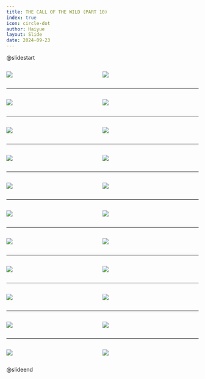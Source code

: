 ```yaml
---
title: THE CALL OF THE WILD (PART 10)
index: true
icon: circle-dot
author: Haiyue
layout: Slide
date: 2024-09-23
---
```

 
@slidestart

<div style="display:flex">
<div style="flex:1">

![](/reading/english/Level-Z/THE%20CALL%20OF%20THE%20WILD%20(PART%2010)/001.webp)
</div>
<div style="flex:1">

![](/reading/english/Level-Z/THE%20CALL%20OF%20THE%20WILD%20(PART%2010)/002.webp)
</div>
</div>

---

<div style="display:flex">
<div style="flex:1">

![](/reading/english/Level-Z/THE%20CALL%20OF%20THE%20WILD%20(PART%2010)/003.webp)
</div>
<div style="flex:1">

![](/reading/english/Level-Z/THE%20CALL%20OF%20THE%20WILD%20(PART%2010)/004.webp)
</div>
</div>

---

<div style="display:flex">
<div style="flex:1">

![](/reading/english/Level-Z/THE%20CALL%20OF%20THE%20WILD%20(PART%2010)/005.webp)
</div>
<div style="flex:1">

![](/reading/english/Level-Z/THE%20CALL%20OF%20THE%20WILD%20(PART%2010)/006.webp)
</div>
</div>

---

<div style="display:flex">
<div style="flex:1">

![](/reading/english/Level-Z/THE%20CALL%20OF%20THE%20WILD%20(PART%2010)/007.webp)
</div>
<div style="flex:1">

![](/reading/english/Level-Z/THE%20CALL%20OF%20THE%20WILD%20(PART%2010)/008.webp)
</div>
</div>

---

<div style="display:flex">
<div style="flex:1">

![](/reading/english/Level-Z/THE%20CALL%20OF%20THE%20WILD%20(PART%2010)/009.webp)
</div>
<div style="flex:1">

![](/reading/english/Level-Z/THE%20CALL%20OF%20THE%20WILD%20(PART%2010)/010.webp)
</div>
</div>

---

<div style="display:flex">
<div style="flex:1">

![](/reading/english/Level-Z/THE%20CALL%20OF%20THE%20WILD%20(PART%2010)/011.webp)
</div>
<div style="flex:1">

![](/reading/english/Level-Z/THE%20CALL%20OF%20THE%20WILD%20(PART%2010)/012.webp)
</div>
</div>

---

<div style="display:flex">
<div style="flex:1">

![](/reading/english/Level-Z/THE%20CALL%20OF%20THE%20WILD%20(PART%2010)/013.webp)
</div>
<div style="flex:1">

![](/reading/english/Level-Z/THE%20CALL%20OF%20THE%20WILD%20(PART%2010)/014.webp)
</div>
</div>

---

<div style="display:flex">
<div style="flex:1">

![](/reading/english/Level-Z/THE%20CALL%20OF%20THE%20WILD%20(PART%2010)/015.webp)
</div>
<div style="flex:1">

![](/reading/english/Level-Z/THE%20CALL%20OF%20THE%20WILD%20(PART%2010)/016.webp)
</div>
</div>

---

<div style="display:flex">
<div style="flex:1">

![](/reading/english/Level-Z/THE%20CALL%20OF%20THE%20WILD%20(PART%2010)/017.webp)
</div>
<div style="flex:1">

![](/reading/english/Level-Z/THE%20CALL%20OF%20THE%20WILD%20(PART%2010)/018.webp)
</div>
</div>

---

<div style="display:flex">
<div style="flex:1">

![](/reading/english/Level-Z/THE%20CALL%20OF%20THE%20WILD%20(PART%2010)/019.webp)
</div>
<div style="flex:1">

![](/reading/english/Level-Z/THE%20CALL%20OF%20THE%20WILD%20(PART%2010)/020.webp)
</div>
</div>

---

<div style="display:flex">
<div style="flex:1">

![](/reading/english/Level-Z/THE%20CALL%20OF%20THE%20WILD%20(PART%2010)/021.webp)
</div>
<div style="flex:1">

![](/reading/english/Level-Z/THE%20CALL%20OF%20THE%20WILD%20(PART%2010)/022.webp)
</div>
</div>

@slideend